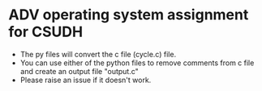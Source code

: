# ADV operating system assignment for CSUDH

- The py files will convert the c file (cycle.c) file.
- You can use either of the python files to remove comments from c file and create an output file "output.c"
- Please raise an issue if it doesn't work.
